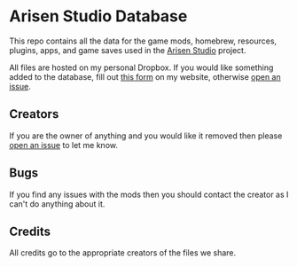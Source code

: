 # Arisen Studio Database
This repo contains all the data for the game mods, homebrew, resources, plugins, apps, and game saves used in the [Arisen Studio](https://github.com/ohhsodead/arisen-studio) project.

All files are hosted on my personal Dropbox. If you would like something added to the database, fill out [this form](https://arisen.studio/submit) on my website, otherwise [open an issue](https://github.com/ohhsodead/arisen-studio-database/issues/new?assignees=&labels=request&projects=&template=request.yml&title=%5BRequest%5D%3A+).

## Creators
If you are the owner of anything and you would like it removed then please [open an issue](https://github.com/ohhsodead/arisen-studio-database/issues/new) to let me know.

## Bugs
If you find any issues with the mods then you should contact the creator as I can't do anything about it.

## Credits
All credits go to the appropriate creators of the files we share.
